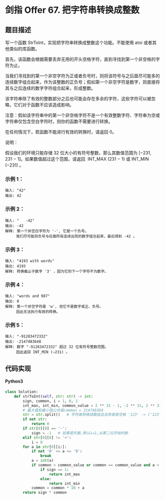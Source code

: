 # 剑指 Offer 67. 把字符串转换成整数

## 题目描述
写一个函数 StrToInt，实现把字符串转换成整数这个功能。不能使用 atoi 或者其他类似的库函数。

首先，该函数会根据需要丢弃无用的开头空格字符，直到寻找到第一个非空格的字符为止。

当我们寻找到的第一个非空字符为正或者负号时，则将该符号与之后面尽可能多的连续数字组合起来，作为该整数的正负号；假如第一个非空字符是数字，则直接将其与之后连续的数字字符组合起来，形成整数。

该字符串除了有效的整数部分之后也可能会存在多余的字符，这些字符可以被忽略，它们对于函数不应该造成影响。

注意：假如该字符串中的第一个非空格字符不是一个有效整数字符、字符串为空或字符串仅包含空白字符时，则你的函数不需要进行转换。

在任何情况下，若函数不能进行有效的转换时，请返回 0。

说明：

假设我们的环境只能存储 32 位大小的有符号整数，那么其数值范围为 [−231,  231 − 1]。如果数值超过这个范围，请返回  INT_MAX (231 − 1) 或 INT_MIN (−231) 。

### 示例 1：
```
输入: "42"
输出: 42
```
### 示例 2：
```
输入: "   -42"
输出: -42
解释: 第一个非空白字符为 '-', 它是一个负号。
     我们尽可能将负号与后面所有连续出现的数字组合起来，最后得到 -42 。
```
### 示例 3：
```
输入: "4193 with words"
输出: 4193
解释: 转换截止于数字 '3' ，因为它的下一个字符不为数字。
```
### 示例 4：
```
输入: "words and 987"
输出: 0
解释: 第一个非空字符是 'w', 但它不是数字或正、负号。
     因此无法执行有效的转换。
```
### 示例 5：
```
输入: "-91283472332"
输出: -2147483648
解释: 数字 "-91283472332" 超过 32 位有符号整数范围。 
     因此返回 INT_MIN (−231) 。
```

## 代码实现
#### Python3
```python
class Solution:
    def strToInt(self, str: str) -> int:
        sign, common, i = 1, 0, 1
        int_max, int_min, common_value = 2 ** 31 - 1, -2 ** 31, 2 ** 31 // 10
        # 最大值和最小值公共值common = 214748364
        str = str.split()   # 字符串转换成数组且去除首尾空格 '123' -> ['123']
        if not str:
            return 0
        if str[0][0] == '-':
            sign = -1   # 如果是负数,默认i=1,从第二位开始判断
        elif str[0][0] != '+':
            i = 0
        for a in str[0][i:]:
            if not '0' <= a <= '9':
                break
            a = int(a)
            if common > common_value or common == common_value and a > 7:
                if sign == 1:
                    return int_max
                else:
                    return int_min
            common = common * 10 + a
        return sign * common
```